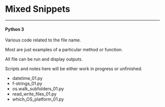 # Mixed Snippets
---

#### Python 3


Various code related to the file name.

Most are just examples of a particular method or function.

All file can be run and display outputs.


Scripts and notes here will be either work in progress or unfinished.



* datetime_01.py
* f-strings_01.py
* os.walk_subfolders_01.py
* read_write_files_01.py
* which_OS_platform_01.py
